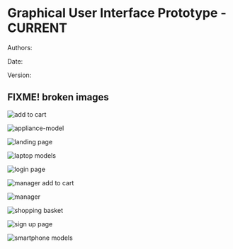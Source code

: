 # Graphical User Interface Prototype - CURRENT

<!-- TODO: -->

Authors:

Date:

Version:

## FIXME! broken images

![add to cart](figures/imgs/gui/add-to-cart.png)

![appliance-model](figures/imgs/gui/appliance-models.png)

![landing page](figures/imgs/gui/landing-page.png)

![laptop models](figures/imgs/gui/laptops-models.png)

![login page](figures/imgs/gui/login-page.png)

![manager add to cart](figures/imgs/gui/manager-add-product.png)

![manager](figures/imgs/gui/manager.png)

![shopping basket](figures/imgs/gui/shopping-basket.png)

![sign up page](figures/imgs/gui/sign-up-page.png)

![smartphone models](figures/imgs/gui/smartphone-models.png)
